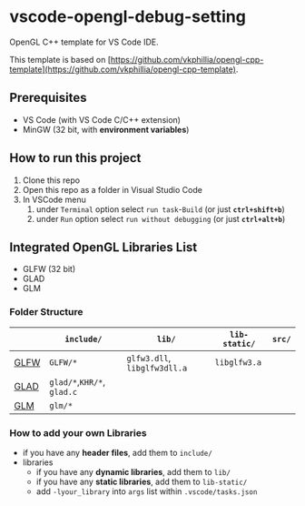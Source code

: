 # vscode-opengl-debug-setting
OpenGL C++ template for VS Code IDE.

This template is based on [https://github.com/vkphillia/opengl-cpp-template](https://github.com/vkphillia/opengl-cpp-template).

## Prerequisites

- VS Code (with VS Code C/C++ extension)
- MinGW (32 bit, with **environment variables**)

## How to run this project

1.  Clone this repo
2.  Open this repo as a folder in Visual Studio Code
3.  In VSCode menu
    1.  under `Terminal` option select `run task`-`Build` (or just **`ctrl+shift+b`**)
    2.  under `Run` option select `run without debugging` (or just **`ctrl+alt+b`**)

## Integrated OpenGL Libraries List

- GLFW (32 bit)
- GLAD
- GLM

### Folder Structure


|                                           | `include/`                 | `lib/`                       | `lib-static/` | `src/` |
| ----------------------------------------- | -------------------------- | ---------------------------- | ------------- | ------ |
| [GLFW](http://www.glfw.org/download.html) | `GLFW/*`                   | `glfw3.dll`, `libglfw3dll.a` | `libglfw3.a`  |        |
| [GLAD](https://glad.dav1d.de/)            | `glad/*`,`KHR/*`, `glad.c` |                              |               |        |
| [GLM](https://github.com/g-truc/glm)      | `glm/*`                    |                              |               |        |

### How to add your own Libraries

- if you have any **header files**, add them to `include/`
- libraries
  - if you have any **dynamic libraries**, add them to `lib/`
  - if you have any **static libraries**, add them to `lib-static/`
  - add `-lyour_library`  into `args` list within `.vscode/tasks.json`

